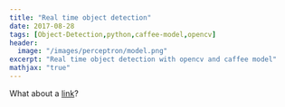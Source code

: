 ```yaml
---
title: "Real time object detection"
date: 2017-08-28
tags: [Object-Detection,python,caffee-model,opencv]
header:
  image: "/images/perceptron/model.png"
excerpt: "Real time object detection with opencv and caffee model"
mathjax: "true"
---
```




What about a [link](https://github.com/ianshajupadhyay/real-time-object-detection)?



